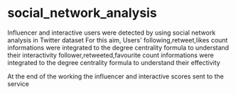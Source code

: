 # social_network_analysis

Influencer and interactive users were detected by using social network analysis in Twitter dataset
For this aim,
Users' following,retweet,likes count informations were integrated to the degree centrality formula to understand their interactivity
       follower,retweeted,favourite count informations were integrated to the degree centrality formula to understand their effectivity
       
At the end of the working the influencer and interactive scores sent to the service
